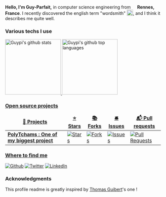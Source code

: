 

<p>
  <strong>Hello, I'm Guy-Parfait,</strong> in computer science engineering from <img src="https://image.flaticon.com/icons/svg/197/197560.svg" width="13"/> <b>Rennes, France</b>. I recently discovered the english term "wordsmith" <img src="https://cdn-icons-png.flaticon.com/512/2670/2670296.png" width="20" style="vertical-align: bottom;"/>, and I think it describes me quite well.
</p>
<h3>Various techs I use</h3>
<p>
  <a href="https://github.com/guypi001">
  <img height="180em" src="https://github-readme-stats.vercel.app/api?username=guypi001&show_icons=true&theme=merko&count_private=true" alt="Guypi's github stats" />
  <img height="180em" src="https://github-readme-stats.vercel.app/api/top-langs/?username=guypi001&theme=merko&layout=compact&hide=html,css" alt="Guypi's github top languages" />

</p>
<h3>Open source projects</h3>
<table>
  <thead align="center">
    <tr border: none;>
      <td><b>🎁 Projects</b></td>
      <td><b>⭐ Stars</b></td>
      <td><b>📚 Forks</b></td>
      <td><b>🛎 Issues</b></td>
      <td><b>📬 Pull requests</b></td>
    </tr>
  </thead>
  <tbody>
    <tr>
      <td><a href="https://github.com/NicolasBrondin/peek"><b>PolyTchams : One of my biggest project</b></a></td>
      <td><img alt="Stars" src="https://img.shields.io/github/stars/guypi001/peek?style=flat-square&labelColor=343b41"/></td>
      <td><img alt="Forks" src="https://img.shields.io/github/forks/guypi001/peek?style=flat-square&labelColor=343b41"/></td>
      <td><img alt="Issues" src="https://img.shields.io/github/issues/guypi001/peek?style=flat-square&labelColor=343b41"/></td>
      <td><img alt="Pull Requests" src="https://img.shields.io/github/issues-pr/guypi001/peek?style=flat-square&labelColor=343b41"/></td>
    </tr>
  </tbody>
</table>
  <h3>Where to find me</h3>
<p><a href="https://github.com/guypi001" target="_blank"><img alt="Github" src="https://img.shields.io/badge/GitHub-%2312100E.svg?&style=for-the-badge&logo=Github&logoColor=white" /></a> <a href="https://twitter.com/NicolasBrondin" target="_blank"><img alt="Twitter" src="https://img.shields.io/badge/twitter-%231DA1F2.svg?&style=for-the-badge&logo=twitter&logoColor=white" /></a> <a href="https://www.linkedin.com/" target="_blank"><img alt="LinkedIn" src="https://img.shields.io/badge/linkedin-%230077B5.svg?&style=for-the-badge&logo=linkedin&logoColor=white" /></a> 
<h3>Acknowledgments</h3>
<p>This profile readme is greatly inspired by <a href="https://github.com/thmsgbrt/thmsgbrt/edit/master/README.md">Thomas Guibert</a>'s one !</p>
